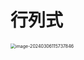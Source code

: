 # 行列式

<img src="https://cvp.oss-cn-shanghai.aliyuncs.com/picgo/202403061157169.png" alt="image-20240306115737846" style="zoom:50%;" />